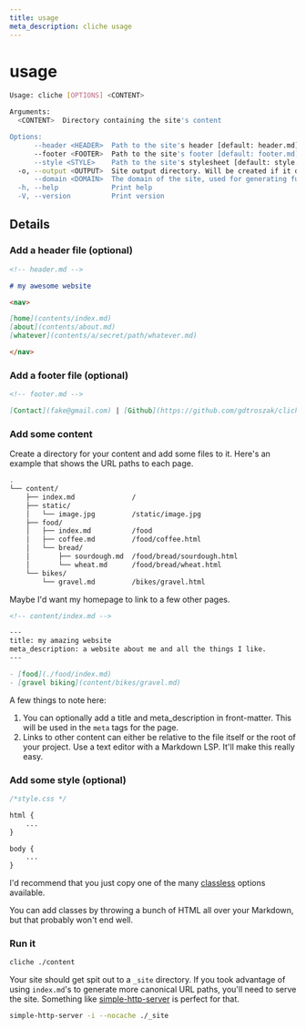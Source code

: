 ```yaml
---
title: usage
meta_description: cliche usage
---
```


# usage

```bash
Usage: cliche [OPTIONS] <CONTENT>

Arguments:
  <CONTENT>  Directory containing the site's content

Options:
      --header <HEADER>  Path to the site's header [default: header.md]
      --footer <FOOTER>  Path to the site's footer [default: footer.md]
      --style <STYLE>    Path to the site's stylesheet [default: style.css]
  -o, --output <OUTPUT>  Site output directory. Will be created if it doesn't already exist [default: _site]
      --domain <DOMAIN>  The domain of the site, used for generating full URLs in the sitemap. If not provided, a sitemap will not be generated
  -h, --help             Print help
  -V, --version          Print version
```

## Details

### Add a header file (optional)

```markdown
<!-- header.md -->

# my awesome website

<nav>

[home](contents/index.md)
[about](contents/about.md)
[whatever](contents/a/secret/path/whatever.md)

</nav>
```

### Add a footer file (optional)

```markdown
<!-- footer.md -->

[Contact](fake@gmail.com) | [Github](https://github.com/gdtroszak/cliche)
```

### Add some content

Create a directory for your content and add some files to it. Here's an example
that shows the URL paths to each page.

```bash
.
└── content/
    ├── index.md              /
    ├── static/
    │   └── image.jpg         /static/image.jpg
    ├── food/
    │   ├── index.md          /food
    │   ├── coffee.md         /food/coffee.html
    │   └── bread/
    │       ├── sourdough.md  /food/bread/sourdough.html
    │       └── wheat.md      /food/bread/wheat.html
    └── bikes/
        └── gravel.md         /bikes/gravel.html
```

Maybe I'd want my homepage to link to a few other pages.

```markdown
<!-- content/index.md -->

---
title: my amazing website
meta_description: a website about me and all the things I like.
---

- [food](./food/index.md)
- [gravel biking](content/bikes/gravel.md)
```

A few things to note here:

1. You can optionally add a title and meta_description in front-matter. This
   will be used in the `meta` tags for the page.
2. Links to other content can either be relative to the file itself or
   the root of your project. Use a text editor with a Markdown LSP. It'll make this
   really easy.

### Add some style (optional)

```css
/*style.css */

html {
    ...
}

body {
    ...
}
```

I'd recommend that you just copy one of the many [classless](https://github.com/dbohdan/classless-css)
options available.

You can add classes by throwing a bunch of HTML all over your Markdown, but that
probably won't end well.

### Run it

```bash
cliche ./content
```

Your site should get spit out to a `_site` directory. If you took advantage
of using `index.md`'s to generate more canonical URL paths, you'll need to serve
the site. Something like [simple-http-server](https://github.com/TheWaWaR/simple-http-server)
is perfect for that.

```bash
simple-http-server -i --nocache ./_site
```
